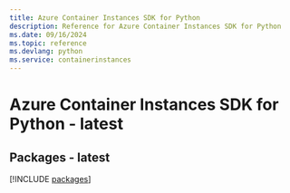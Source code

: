 ```yaml
---
title: Azure Container Instances SDK for Python
description: Reference for Azure Container Instances SDK for Python
ms.date: 09/16/2024
ms.topic: reference
ms.devlang: python
ms.service: containerinstances
---
```

# Azure Container Instances SDK for Python - latest
## Packages - latest
[!INCLUDE [packages](container-instances-index.md)]